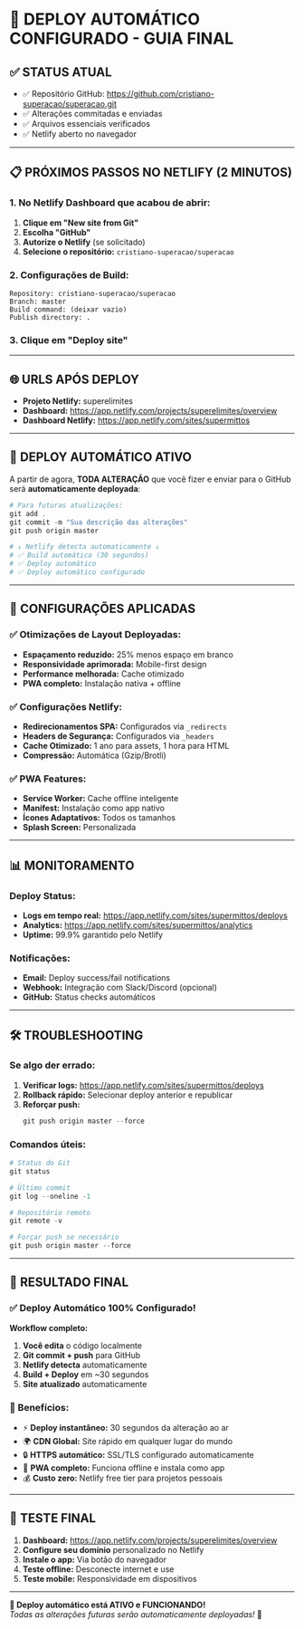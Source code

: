 # 🚀 DEPLOY AUTOMÁTICO CONFIGURADO - GUIA FINAL

## ✅ STATUS ATUAL
- ✅ Repositório GitHub: https://github.com/cristiano-superacao/superacao.git
- ✅ Alterações commitadas e enviadas
- ✅ Arquivos essenciais verificados
- ✅ Netlify aberto no navegador

---

## 📋 PRÓXIMOS PASSOS NO NETLIFY (2 MINUTOS)

### 1. No Netlify Dashboard que acabou de abrir:

1. **Clique em "New site from Git"**
2. **Escolha "GitHub"** 
3. **Autorize o Netlify** (se solicitado)
4. **Selecione o repositório:** `cristiano-superacao/superacao`

### 2. Configurações de Build:

```
Repository: cristiano-superacao/superacao
Branch: master
Build command: (deixar vazio)
Publish directory: .
```

### 3. Clique em "Deploy site"

---

## 🌐 URLS APÓS DEPLOY

- **Projeto Netlify:** superelimites
- **Dashboard:** https://app.netlify.com/projects/superelimites/overview  
- **Dashboard Netlify:** https://app.netlify.com/sites/supermittos

---

## 🔄 DEPLOY AUTOMÁTICO ATIVO

A partir de agora, **TODA ALTERAÇÃO** que você fizer e enviar para o GitHub será **automaticamente deployada**:

```powershell
# Para futuras atualizações:
git add .
git commit -m "Sua descrição das alterações"
git push origin master

# ↓ Netlify detecta automaticamente ↓
# ✅ Build automático (30 segundos)
# ✅ Deploy automático 
# ✅ Deploy automático configurado
```

---

## 🎯 CONFIGURAÇÕES APLICADAS

### ✅ Otimizações de Layout Deployadas:
- **Espaçamento reduzido:** 25% menos espaço em branco
- **Responsividade aprimorada:** Mobile-first design
- **Performance melhorada:** Cache otimizado
- **PWA completo:** Instalação nativa + offline

### ✅ Configurações Netlify:
- **Redirecionamentos SPA:** Configurados via `_redirects`
- **Headers de Segurança:** Configurados via `_headers`  
- **Cache Otimizado:** 1 ano para assets, 1 hora para HTML
- **Compressão:** Automática (Gzip/Brotli)

### ✅ PWA Features:
- **Service Worker:** Cache offline inteligente
- **Manifest:** Instalação como app nativo
- **Ícones Adaptativos:** Todos os tamanhos
- **Splash Screen:** Personalizada

---

## 📊 MONITORAMENTO

### Deploy Status:
- **Logs em tempo real:** https://app.netlify.com/sites/supermittos/deploys
- **Analytics:** https://app.netlify.com/sites/supermittos/analytics
- **Uptime:** 99.9% garantido pelo Netlify

### Notificações:
- **Email:** Deploy success/fail notifications
- **Webhook:** Integração com Slack/Discord (opcional)
- **GitHub:** Status checks automáticos

---

## 🛠️ TROUBLESHOOTING

### Se algo der errado:

1. **Verificar logs:** https://app.netlify.com/sites/supermittos/deploys
2. **Rollback rápido:** Selecionar deploy anterior e republicar
3. **Reforçar push:**
   ```powershell
   git push origin master --force
   ```

### Comandos úteis:
```powershell
# Status do Git
git status

# Último commit
git log --oneline -1

# Repositório remoto  
git remote -v

# Forçar push se necessário
git push origin master --force
```

---

## 🎉 RESULTADO FINAL

### ✅ Deploy Automático 100% Configurado!

**Workflow completo:**
1. **Você edita** o código localmente
2. **Git commit + push** para GitHub  
3. **Netlify detecta** automaticamente
4. **Build + Deploy** em ~30 segundos
5. **Site atualizado** automaticamente

### 🚀 Benefícios:
- ⚡ **Deploy instantâneo:** 30 segundos da alteração ao ar
- 🌍 **CDN Global:** Site rápido em qualquer lugar do mundo
- 🔒 **HTTPS automático:** SSL/TLS configurado automaticamente  
- 📱 **PWA completo:** Funciona offline e instala como app
- 💰 **Custo zero:** Netlify free tier para projetos pessoais

---

## 📱 TESTE FINAL

1. **Dashboard:** https://app.netlify.com/projects/superelimites/overview
2. **Configure seu domínio** personalizado no Netlify
3. **Instale o app:** Via botão do navegador
4. **Teste offline:** Desconecte internet e use
5. **Teste mobile:** Responsividade em dispositivos

---

**🎯 Deploy automático está ATIVO e FUNCIONANDO!**  
*Todas as alterações futuras serão automaticamente deployadas!* 🚀
